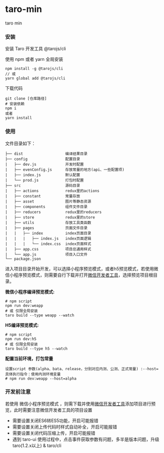 # taro-min
taro min


### 安装
安装 Taro 开发工具 @tarojs/cli

使用 npm 或者 yarn 全局安装

```
npm install -g @tarojs/cli
// 或
yarn global add @tarojs/cli
```
下载代码
```
git clone [仓库路径]
# 安装依赖
npm i
或者
yarn install
```

### 使用

文件目录如下：
```
├── dist                   编译结果目录
├── config                 配置目录
|   ├── dev.js             开发时配置
|   ├── evenConfig.js      存放常量的地方(api、一些配置项)
|   ├── index.js           默认配置
|   └── prod.js            打包时配置
├── src                    源码目录
|   ├── actions            redux里的actions
|   ├── constant           常量存放
|   ├── asset              图片等静态资源
|   ├── components         组件文件目录
|   ├── reducers           redux里的reducers
|   ├── store              redux里的store
|   ├── utils              存放工具类函数
|   ├── pages              页面文件目录
|   |   ├── index          index页面目录
|   |   |   ├── index.js   index页面逻辑
|   |   |   └── index.css  index页面样式
|   ├── app.css            项目总通用样式
|   └── app.js             项目入口文件
└── package.json
```
进入项目目录开始开发，可以选择小程序预览模式，或者h5预览模式，若使用微信小程序预览模式，则需要自行下载并打开[微信开发者工具](https://developers.weixin.qq.com/miniprogram/dev/devtools/download.html)，选择预览项目根目录。

**微信小程序编译预览模式:**


```
# npm script
npm run dev:weapp
# 或 仅限全局安装
taro build --type weapp --watch
```

**H5编译预览模式:**
```
# npm script
npm run dev:h5
# 或 仅限全局安装
taro build --type h5 --watch
```

**配置当前环境，打包常量**
```
设置script 参数(alpha、bata、release，分别对应内测、公测、正式常量) :--host=
具体执行指令：使用内测环境变量
# npm run dev:weapp --host=alpha
```


### 开发前注意
若使用 微信小程序预览模式 ，则需下载并使用[微信开发者工具](https://developers.weixin.qq.com/miniprogram/dev/devtools/download.html)添加项目进行预览，此时需要注意微信开发者工具的项目设置
* 需要设置关闭ES6转ES5功能，开启可能报错
* 需要设置关闭上传代码时样式自动补全，开启可能报错
* 需要设置关闭代码压缩上传，开启可能报错
* 遇到 taro-ui 使用过程中，点击事件获取参数有问题，多半是版本问题，升级 taro(1.2.x以上) & taro/cli


